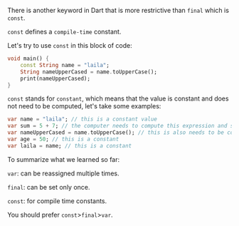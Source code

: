 There is another keyword in Dart that is more restrictive than `final` which is `const`.

`const` defines a `compile-time` constant.

Let's try to use `const` in this block of code:

```dart
void main() {
    const String name = "laila";
    String nameUpperCased = name.toUpperCase();
    print(nameUpperCased);
}
```

`const` stands for `constant`, which means that the value is constant and does not need to be computed, let's take some examples:

```dart
var name = "laila"; // this is a constant value
var sum = 5 + 7; // the computer needs to compute this expression and sum 5 + 7 to give us 12, so this is not a constant value
var nameUpperCased = name.toUpperCase(); // this is also needs to be computed and the computer is doing something on the `name` and making it upperCase, so this is not a constant
var age = 50; // this is a constant
var laila = name; // this is a constant
```

To summarize what we learned so far:

`var`: can be reassigned multiple times.

`final`: can be set only once.

`const`: for compile time constants.

You should prefer `const`>`final`>`var`.
